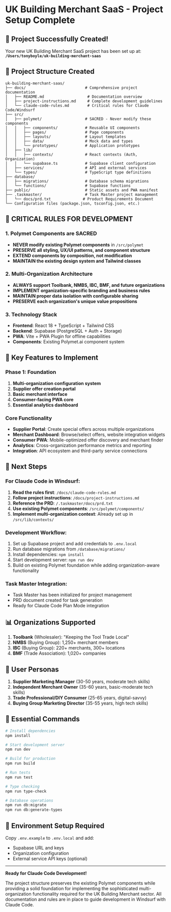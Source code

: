 # UK Building Merchant SaaS - Project Setup Complete

## 🎉 Project Successfully Created!

Your new UK Building Merchant SaaS project has been set up at:
**`/Users/tonyboyle/uk-building-merchant-saas`**

## 📁 Project Structure Created

```
uk-building-merchant-saas/
├── docs/                          # Comprehensive project documentation
│   ├── README.md                   # Documentation overview
│   ├── project-instructions.md     # Complete development guidelines
│   └── claude-code-rules.md        # Critical rules for Claude Code/Windsurf
├── src/
│   ├── polymet/                   # SACRED - Never modify these components
│   │   ├── components/            # Reusable UI components
│   │   ├── pages/                 # Page components
│   │   ├── layouts/               # Layout templates
│   │   ├── data/                  # Mock data and types
│   │   └── prototypes/            # Application prototypes
│   ├── lib/
│   │   ├── contexts/              # React contexts (Auth, Organization)
│   │   └── supabase.ts            # Supabase client configuration
│   ├── services/                  # API and external services
│   └── types/                     # TypeScript type definitions
├── database/
│   ├── migrations/                # Database schema migrations
│   └── functions/                 # Supabase functions
├── public/                        # Static assets and PWA manifest
├── .taskmaster/                   # Task Master project management
│   └── docs/prd.txt              # Product Requirements Document
└── Configuration files (package.json, tsconfig.json, etc.)
```

## 🚨 CRITICAL RULES FOR DEVELOPMENT

### 1. Polymet Components are SACRED
- **NEVER modify existing Polymet components** in `/src/polymet`
- **PRESERVE all styling, UX/UI patterns, and component structure**
- **EXTEND components by composition, not modification**
- **MAINTAIN the existing design system and Tailwind classes**

### 2. Multi-Organization Architecture
- **ALWAYS support Toolbank, NMBS, IBC, BMF, and future organizations**
- **IMPLEMENT organization-specific branding and business rules**
- **MAINTAIN proper data isolation with configurable sharing**
- **PRESERVE each organization's unique value propositions**

### 3. Technology Stack
- **Frontend**: React 18 + TypeScript + Tailwind CSS
- **Backend**: Supabase (PostgreSQL + Auth + Storage)
- **PWA**: Vite + PWA Plugin for offline capabilities
- **Components**: Existing Polymet.ai component system

## 🎯 Key Features to Implement

### Phase 1: Foundation
1. **Multi-organization configuration system**
2. **Supplier offer creation portal**
3. **Basic merchant interface**
4. **Consumer-facing PWA core**
5. **Essential analytics dashboard**

### Core Functionality
- **Supplier Portal**: Create special offers across multiple organizations
- **Merchant Dashboard**: Browse/select offers, website integration widgets
- **Consumer PWA**: Mobile-optimized offer discovery and merchant finder
- **Analytics**: Cross-organization performance metrics and reporting
- **Integration**: API ecosystem and third-party service connections

## 🚀 Next Steps

### For Claude Code in Windsurf:
1. **Read the rules first**: `/docs/claude-code-rules.md`
2. **Follow project instructions**: `/docs/project-instructions.md`
3. **Reference the PRD**: `/.taskmaster/docs/prd.txt`
4. **Use existing Polymet components**: `/src/polymet/components/`
5. **Implement multi-organization context**: Already set up in `/src/lib/contexts/`

### Development Workflow:
1. Set up Supabase project and add credentials to `.env.local`
2. Run database migrations from `/database/migrations/`
3. Install dependencies: `npm install`
4. Start development server: `npm run dev`
5. Build on existing Polymet foundation while adding organization-aware functionality

### Task Master Integration:
- Task Master has been initialized for project management
- PRD document created for task generation
- Ready for Claude Code Plan Mode integration

## 📊 Organizations Supported

1. **Toolbank** (Wholesaler): "Keeping the Tool Trade Local"
2. **NMBS** (Buying Group): 1,250+ merchant members
3. **IBC** (Buying Group): 220+ merchants, 300+ locations
4. **BMF** (Trade Association): 1,020+ companies

## 📱 User Personas

1. **Supplier Marketing Manager** (30-50 years, moderate tech skills)
2. **Independent Merchant Owner** (35-60 years, basic-moderate tech skills)
3. **Trade Professional/DIY Consumer** (25-65 years, digital-savvy)
4. **Buying Group Marketing Director** (35-55 years, high tech skills)

## 🔧 Essential Commands

```bash
# Install dependencies
npm install

# Start development server
npm run dev

# Build for production
npm run build

# Run tests
npm run test

# Type checking
npm run type-check

# Database operations
npm run db:migrate
npm run db:generate-types
```

## 🔐 Environment Setup Required

Copy `.env.example` to `.env.local` and add:
- Supabase URL and keys
- Organization configuration
- External service API keys (optional)

---

**Ready for Claude Code Development!** 

The project structure preserves the existing Polymet components while providing a solid foundation for implementing the sophisticated multi-organization functionality required for the UK Building Merchant sector. All documentation and rules are in place to guide development in Windsurf with Claude Code.